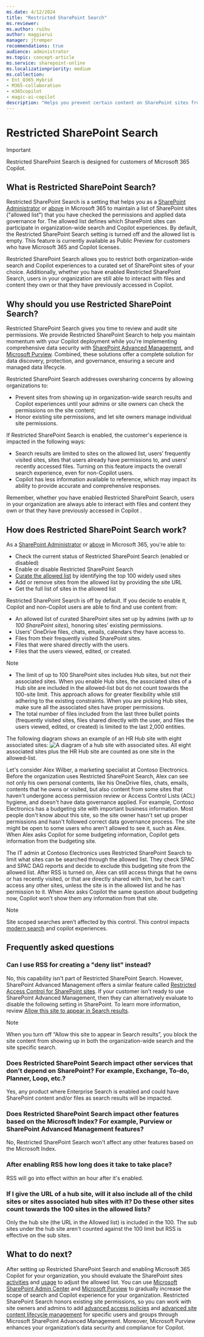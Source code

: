 ```yaml
---
ms.date: 4/12/2024
title: "Restricted SharePoint Search"
ms.reviewer: 
ms.author: ruihu
author: maggierui
manager: jtremper
recommendations: true
audience: administrator
ms.topic: concept-article
ms.service: sharepoint-online
ms.localizationpriority: medium
ms.collection:
- Ent_O365_Hybrid
- M365-collaboration
- m365copilot
- magic-ai-copilot
description: "Helps you prevent certain content on SharePoint sites from being shared too widely. This feature lets you as the administrator decide which SharePoint sites appear in the search across your organization and the initial Copilot experiences."
---
```

# Restricted SharePoint Search

> [!IMPORTANT]
> Restricted SharePoint Search is designed for customers of Microsoft 365 Copilot.  

## What is Restricted SharePoint Search?

Restricted SharePoint Search is a setting that helps you as a [SharePoint Administrator](/sharepoint/sharepoint-admin-role) or [above](/microsoft-365/admin/add-users/about-admin-roles) in Microsoft 365 to maintain a list of SharePoint sites ("allowed list") that you have checked  the permissions and applied data governance for. The allowed list defines which SharePoint sites can participate in organization-wide search and Copilot experiences. By default, the Restricted SharePoint Search setting is turned off and the allowed list is empty. This feature is currently available as Public Preview for customers who have Microsoft 365 and Copilot licenses.

Restricted SharePoint Search allows you to restrict both organization-wide search and Copilot experiences to a curated set of SharePoint sites of your choice. Additionally, whether you have enabled Restricted SharePoint Search, users in your organization are still able to interact with files and content they own or that they have previously accessed in Copilot.  

## Why should you use Restricted SharePoint Search?

Restricted SharePoint Search gives you time to review and audit site permissions. We provide Restricted SharePoint Search to help you maintain momentum with your Copilot deployment while you're implementing comprehensive data security with [SharePoint Advanced Management](/sharepoint/advanced-management), and [Microsoft Purview](/purview/ai-microsoft-purview). Combined, these solutions offer a complete solution for data discovery, protection, and governance, ensuring a secure and managed data lifecycle.

Restricted SharePoint Search addresses oversharing concerns by allowing organizations to:

- Prevent sites from showing up in organization-wide search results and Copilot experiences until your admins or site owners can check the permissions on the site content;
- Honor existing site permissions, and let site owners manage individual site permissions.

If Restricted SharePoint Search is enabled, the customer's experience is impacted in the following ways:

- Search results are limited to sites on the allowed list, users’ frequently visited sites, sites that users already have permissions to, and users’ recently accessed files.  Turning on this feature impacts the overall search experience, even for non-Copilot users.
- Copilot has less information available to reference, which may impact its ability to provide accurate and comprehensive responses.

Remember, whether you have enabled Restricted SharePoint Search, users in your organization are always able to interact with files and content they own or that they have previously accessed in Copilot    .  

## How does Restricted SharePoint Search work?

As a [SharePoint Administrator](/sharepoint/sharepoint-admin-role) or [above](/microsoft-365/admin/add-users/about-admin-roles) in Microsoft 365, you're able to:

- Check the current status of Restricted SharePoint Search (enabled or disabled)
- Enable or disable Restricted SharePoint Search
- [Curate the allowed list](restricted-sharepoint-search-allowed-list.md) by identifying the top 100 widely used sites
- Add or remove sites from the allowed list by providing the site URL
- Get the full list of sites in the allowed list

Restricted SharePoint Search is off by default. If you decide to enable it,  Copilot and non-Copilot users are able to find and use content from:

- An allowed list of curated SharePoint sites set up by admins (with *up to 100 SharePoint sites*), honoring sites’ existing permissions.
- Users’ OneDrive files, chats, emails, calendars they have access to.
- Files from their frequently visited SharePoint sites.
- Files that were shared directly with the users.
- Files that the users viewed, edited, or created.

> [!NOTE]
> - The limit of up to 100 SharePoint sites includes Hub sites, but not their associated sites.   When you enable Hub sites, the associated sites of a Hub site are included in the allowed-list  but do not count towards the 100-site limit. This approach allows for greater flexibility while still adhering to the existing constraints. When you are picking Hub sites, make sure all the associated sites have proper permissions.
> - The total number of files included from the last three bullet points (frequently visited sites, files shared directly with the user, and files the users viewed, edited, or created) is limited to the last 2,000 entities.

The following diagram shows an example of an HR Hub site with eight associated sites:
![A diagram of a hub site with associated sites.](media/rss-hubsite-example.png) All eight associated sites plus the HR Hub site are counted as one site in the allowed-list.

Let's consider Alex Wilber, a marketing specialist at Contoso Electronics. Before the organization uses Restricted SharePoint Search, Alex can see not only his own personal contents, like his OneDrive files, chats, emails, contents that he owns or visited, but also content from some sites that haven't undergone access permission review or Access Control Lists (ACL) hygiene, and doesn't have data governance applied. For example, Contoso Electronics has a budgeting site with important business information. Most people don't know about this site, so the site owner hasn't set up proper permissions and hasn't followed correct data governance process. The site might be open to some users who aren't allowed to see it, such as Alex. When Alex asks Copilot for some budgeting information, Copilot gets information from the budgeting site.

The IT admin at Contoso Electronics uses Restricted SharePoint Search to limit what sites can be searched through the allowed list. They check SPAC and SPAC DAG reports and decide to exclude this budgeting site from the allowed list. After RSS is turned on, Alex can still access things that he owns or has recently visited, or that are directly shared with him, but he can’t access any other sites, unless the site is in the allowed list and he has permission to it. When Alex asks Copilot the same question about budgeting now, Copilot won’t show them any information from that site.

> [!NOTE]
> Site scoped searches aren’t affected by this control. This control impacts [modern search](/microsoftsearch/get-started-search-in-sharepoint-online) and copilot experiences.

## Frequently asked questions

### Can I use RSS for creating a "deny list" instead?

No, this capability isn't part of Restricted SharePoint Search. However, SharePoint Advanced Management offers a similar feature called [Restricted Access Control for SharePoint sites](/sharepoint/restricted-access-control). If your customer isn't ready to use SharePoint Advanced Management, then they can alternatively evaluate to disable the following setting in SharePoint. To learn more information, review [Allow this site to appear in Search results](/sharepoint/make-site-content-searchable#show-content-on-a-site-in-search-results).

> [!NOTE]
> When you turn off “Allow this site to appear in Search results”, you block the site content from showing up in both the organization-wide search and the site specific search.  

### Does Restricted SharePoint Search impact other services that don't depend on SharePoint? For example, Exchange, To-do, Planner, Loop, etc.?

Yes, any product where Enterprise Search is enabled and could have SharePoint content and/or files as search results will be impacted.

### Does Restricted SharePoint Search impact other features based on the Microsoft Index? For example, Purview or SharePoint Advanced Management features?

No, Restricted SharePoint Search won't affect any other features 
based on the Microsoft Index.

### After enabling RSS how long does it take to take place?

RSS will go into effect within an hour after it's enabled.

### If I give the URL of a hub site, will it also include all of the child sites or sites associated hub sites with it? Do these other sites count towards the 100 sites in the allowed lists?

Only the hub site (the URL in the Allowed list) is included in the 100. The sub sites under the hub site aren't counted against the 100 limit but RSS is effective on the sub sites.

## What to do next?

After setting up Restricted SharePoint Search and enabling Microsoft 365 Copilot for your organization, you should evaluate the SharePoint sites [activities](/microsoft-365/admin/activity-reports/sharepoint-activity) and [usage](/microsoft-365/admin/activity-reports/sharepoint-site-usage) to adjust the allowed list. You can use [Microsoft SharePoint Admin Center](/sharepoint/advanced-management) and [Microsoft Purview](/purview/ai-microsoft-purview) to gradually increase the scope of search and Copilot experience for your organization. Restricted SharePoint Search honors existing site permissions, so you can work with site owners and admins to add [advanced access policies](/sharepoint/advanced-management#advanced-access-policies-for-secure-content-collaboration) and [advanced site content lifecycle management](/sharepoint/advanced-management#advanced-sites-content-lifecycle-management) for specific users and groups through Microsoft SharePoint Advanced Management. Moreover, Microsoft Purview enhances your organization’s data security and compliance for Copilot.
